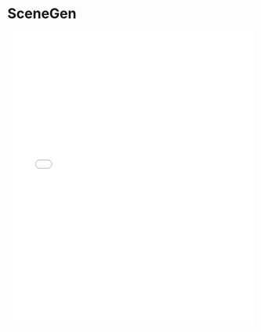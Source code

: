 # SceneGen

<embed src="pipeline20250328.pdf" type="application/pdf" width="100%" height="600px" />
